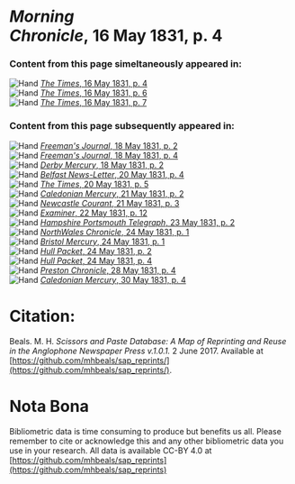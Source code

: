 # *Morning Chronicle*, 16 May 1831, p. 4  
  
### Content from this page simeltaneously appeared in:  
![Hand](http://scissorsandpaste.net/wp-content/uploads/2017/06/smallhandpointer.png) [*The Times*, 16 May 1831, p. 4](https://mhbeals.github.io/sap_html/The-Times/The-Times-16-May-1831-p-4)  
![Hand](http://scissorsandpaste.net/wp-content/uploads/2017/06/smallhandpointer.png) [*The Times*, 16 May 1831, p. 6](https://mhbeals.github.io/sap_html/The-Times/The-Times-16-May-1831-p-6)  
![Hand](http://scissorsandpaste.net/wp-content/uploads/2017/06/smallhandpointer.png) [*The Times*, 16 May 1831, p. 7](https://mhbeals.github.io/sap_html/The-Times/The-Times-16-May-1831-p-7)  
  
### Content from this page subsequently appeared in:  
![Hand](http://scissorsandpaste.net/wp-content/uploads/2017/06/smallhandpointer.png) [*Freeman's Journal*, 18 May 1831, p. 2](https://mhbeals.github.io/sap_html/Freeman's-Journal/Freeman's-Journal-18-May-1831-p-2)  
![Hand](http://scissorsandpaste.net/wp-content/uploads/2017/06/smallhandpointer.png) [*Freeman's Journal*, 18 May 1831, p. 4](https://mhbeals.github.io/sap_html/Freeman's-Journal/Freeman's-Journal-18-May-1831-p-4)  
![Hand](http://scissorsandpaste.net/wp-content/uploads/2017/06/smallhandpointer.png) [*Derby Mercury*, 18 May 1831, p. 2](https://mhbeals.github.io/sap_html/Derby-Mercury/Derby-Mercury-18-May-1831-p-2)  
![Hand](http://scissorsandpaste.net/wp-content/uploads/2017/06/smallhandpointer.png) [*Belfast News-Letter*, 20 May 1831, p. 4](https://mhbeals.github.io/sap_html/Belfast-News-Letter/Belfast-News-Letter-20-May-1831-p-4)  
![Hand](http://scissorsandpaste.net/wp-content/uploads/2017/06/smallhandpointer.png) [*The Times*, 20 May 1831, p. 5](https://mhbeals.github.io/sap_html/The-Times/The-Times-20-May-1831-p-5)  
![Hand](http://scissorsandpaste.net/wp-content/uploads/2017/06/smallhandpointer.png) [*Caledonian Mercury*, 21 May 1831, p. 2](https://mhbeals.github.io/sap_html/Caledonian-Mercury/Caledonian-Mercury-21-May-1831-p-2)  
![Hand](http://scissorsandpaste.net/wp-content/uploads/2017/06/smallhandpointer.png) [*Newcastle Courant*, 21 May 1831, p. 3](https://mhbeals.github.io/sap_html/Newcastle-Courant/Newcastle-Courant-21-May-1831-p-3)  
![Hand](http://scissorsandpaste.net/wp-content/uploads/2017/06/smallhandpointer.png) [*Examiner*, 22 May 1831, p. 12](https://mhbeals.github.io/sap_html/Examiner/Examiner-22-May-1831-p-12)  
![Hand](http://scissorsandpaste.net/wp-content/uploads/2017/06/smallhandpointer.png) [*Hampshire Portsmouth Telegraph*, 23 May 1831, p. 2](https://mhbeals.github.io/sap_html/Hampshire-Portsmouth-Telegraph/Hampshire-Portsmouth-Telegraph-23-May-1831-p-2)  
![Hand](http://scissorsandpaste.net/wp-content/uploads/2017/06/smallhandpointer.png) [*NorthWales Chronicle*, 24 May 1831, p. 1](https://mhbeals.github.io/sap_html/NorthWales-Chronicle/NorthWales-Chronicle-24-May-1831-p-1)  
![Hand](http://scissorsandpaste.net/wp-content/uploads/2017/06/smallhandpointer.png) [*Bristol Mercury*, 24 May 1831, p. 1](https://mhbeals.github.io/sap_html/Bristol-Mercury/Bristol-Mercury-24-May-1831-p-1)  
![Hand](http://scissorsandpaste.net/wp-content/uploads/2017/06/smallhandpointer.png) [*Hull Packet*, 24 May 1831, p. 2](https://mhbeals.github.io/sap_html/Hull-Packet/Hull-Packet-24-May-1831-p-2)  
![Hand](http://scissorsandpaste.net/wp-content/uploads/2017/06/smallhandpointer.png) [*Hull Packet*, 24 May 1831, p. 4](https://mhbeals.github.io/sap_html/Hull-Packet/Hull-Packet-24-May-1831-p-4)  
![Hand](http://scissorsandpaste.net/wp-content/uploads/2017/06/smallhandpointer.png) [*Preston Chronicle*, 28 May 1831, p. 4](https://mhbeals.github.io/sap_html/Preston-Chronicle/Preston-Chronicle-28-May-1831-p-4)  
![Hand](http://scissorsandpaste.net/wp-content/uploads/2017/06/smallhandpointer.png) [*Caledonian Mercury*, 30 May 1831, p. 4](https://mhbeals.github.io/sap_html/Caledonian-Mercury/Caledonian-Mercury-30-May-1831-p-4)  


# Citation: 

Beals. M. H. *Scissors and Paste Database: A Map of Reprinting and Reuse in the Anglophone Newspaper Press v.1.0.1.* 2 June 2017. Available at [https://github.com/mhbeals/sap_reprints/](https://github.com/mhbeals/sap_reprints/). 

# Nota Bona

Bibliometric data is time consuming to produce but benefits us all. Please remember to cite or acknowledge this and any other bibliometric data you use in your research. All data is available CC-BY 4.0 at [https://github.com/mhbeals/sap_reprints](https://github.com/mhbeals/sap_reprints)